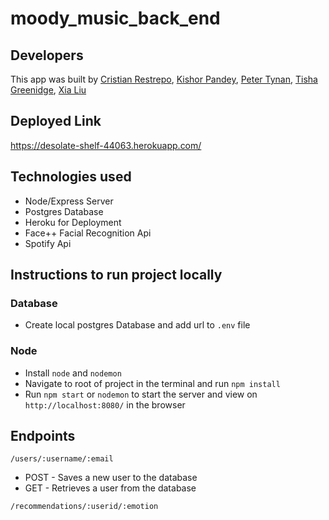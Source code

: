 # moody_music_back_end

## Developers
This app was built by [Cristian Restrepo](https://github.com/c23-repo), [Kishor Pandey](https://github.com/kishorpan2), [Peter Tynan](https://github.com/pettynan), [Tisha Greenidge](https://github.com/tgreenidge), [Xia Liu](https://github.com/xialiu1988)

## Deployed Link
https://desolate-shelf-44063.herokuapp.com/

## Technologies used
- Node/Express Server
- Postgres Database
- Heroku for Deployment
- Face++ Facial Recognition Api
- Spotify Api

## Instructions to run project locally
### Database
 - Create local postgres Database and add url to `.env` file

### Node
- Install `node` and `nodemon`
- Navigate to root of project in the terminal and run `npm install`
- Run `npm start` or `nodemon` to start the server and view on `http://localhost:8080/` in the browser

## Endpoints
```/users/:username/:email```
- POST - Saves a new user to the database
- GET - Retrieves a user from the database

```/recommendations/:userid/:emotion```
